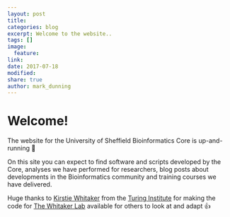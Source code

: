 ```yaml
---
layout: post
title:
categories: blog
excerpt: Welcome to the website..
tags: []
image:
  feature:
link:
date: 2017-07-18
modified:
share: true
author: mark_dunning
---
```


# Welcome!

The website for the University of Sheffield Bioinformatics Core is up-and-running :tada:

On this site you can expect to find software and scripts developed by the Core, analyses we have performed for researchers, blog posts about developments in the Bioinformatics community and training courses we have delivered.

Huge thanks to [Kirstie Whitaker](https://kirstiewhitaker.com/) from the [Turing Institute](https://www.turing.ac.uk/) for making the code for [The Whitaker Lab](https://whitakerlab.github.io/) available for others to look at and adapt :+1:
